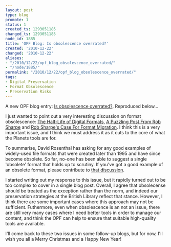 ```yaml
---
layout: post
type: blog
promote: 1
status: 1
created_ts: 1293051185
changed_ts: 1293051185
node_id: 1885
title: 'OPF Blog: Is obsolescence overrated?'
created: '2010-12-22'
changed: '2010-12-22'
aliases:
- "/2010/12/22/opf_blog_obsolescence_overrated/"
- "/node/1885/"
permalink: "/2010/12/22/opf_blog_obsolescence_overrated/"
tags:
- Digital Preservation
- Format Obsolescence
- Preservation Risks
---
```

<p>
A new OPF blog entry: <a href="http://www.openplanetsfoundation.org/node/590">Is obsolescence overrated?</a>. Reproduced below...
</p>
<!--break-->
<p>I just wanted to point out a very interesting discussion on format obsolescence: <a href="http://blog.dshr.org/2010/11/half-life-of-digital-formats.html">The Half-Life of Digital Formats</a>, <a href="http://blog.dshr.org/2010/12/puzzling-post-from-rob-sharpe.html">A Puzzling Post From Rob Sharpe</a> and <a href="http://blog.dshr.org/2010/12/rob-sharpes-case-for-format-migration.html">Rob Sharpe's Case For Format Migration</a>. I think this is a very important issue, and I think we must address it as it cuts to the core of what the Planets tools are for.&nbsp;</p><p>To summarise, David Rosenthal has asking for any good examples of widely-used file formats that were created later than 1995 and have since become obsolete. So far, no-one has been able to suggest a single 'obsolete' format that holds up to scrutiny. If you've got a good example of an obsolete format, please contribute to <a href="http://blog.dshr.org/2010/11/half-life-of-digital-formats.html">that discussion</a>.</p><p>I started writing out my response to this issue, but it rapidly turned out to be too complex to cover in a single blog post. Overall, I agree that obsolecense should be treated as the exception rather than the norm, and indeed our preservation strategies at the British Library reflect that stance. However, I think there are some important cases where this approach may not be sufficient. Futhermore, even when obsolescence is an not an issue, there are still very many cases where I need better tools in order to manage our content, and think the OPF can help to ensure that suitable high-quality tools are available.</p><p>I'll come back to these two issues in some follow-up blogs, but for now, I'll wish you all a Merry Christmas and a Happy New Year!</p>
